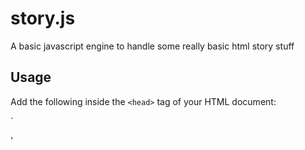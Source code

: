 # story.js
A basic javascript engine to handle some really basic html story stuff

## Usage
Add the following inside the `<head>` tag of your HTML document:

`<script src="story_js/js.class/js.class.min.js"></script>
<script src="story_js/utils.js"></script>
<script src="story_js/cookie.js"></script>
<script src="story_js/story.js"></script>'